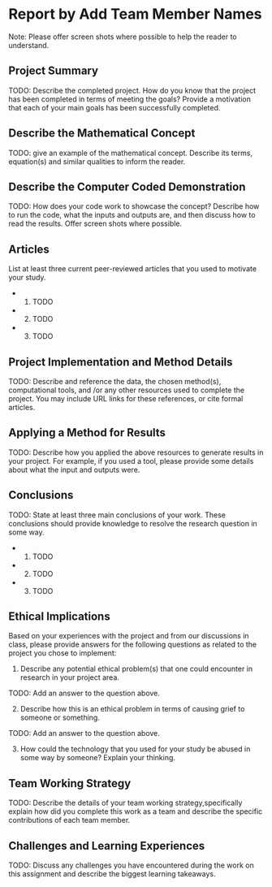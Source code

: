 # Report by Add Team Member Names

Note: Please offer screen shots where possible to help the reader to understand.

## Project Summary

TODO: Describe the completed project.
How do you know that the project has been completed in terms of meeting the goals?
Provide a motivation that each of your main goals has been successfully completed.

## Describe the Mathematical Concept

TODO: give an example of the mathematical concept. Describe its terms, equation(s) and similar qualities to inform the reader.

## Describe the Computer Coded Demonstration

TODO: How does your code work to showcase the concept? Describe how to run the code, what the inputs and outputs are, and then discuss how to read the results. Offer screen shots where possible.


## Articles

List at least three current peer-reviewed articles that you used to motivate your study.

* 1. TODO
* 2. TODO
* 3. TODO

## Project Implementation and Method Details

TODO: Describe and reference the data, the chosen method(s), computational tools, and /or any 
other resources used to complete the project.
You may include URL links for these references, or cite formal articles.

## Applying a Method for Results

TODO: Describe how you applied the above resources to generate results in your project.
For example, if you used a tool, please provide some details about what the input and outputs were.

## Conclusions

TODO: State at least three main conclusions of your work.
These conclusions should provide knowledge to resolve the research question in some way. 

* 1. TODO
* 2. TODO
* 3. TODO

## Ethical Implications

Based on your experiences with the project and from our discussions in class, please
provide answers for the following questions as related to the project you chose to implement:

1. Describe any potential ethical problem(s) that one could encounter in research in your project area.

TODO: Add an answer to the question above.

2. Describe how this is an ethical problem in terms of causing grief to someone or something.

TODO: Add an answer to the question above.

3. How could the technology that you used for your study be abused in some way by someone? Explain your thinking.

## Team Working Strategy

TODO: Describe the details of your team working strategy,specifically explain how did you complete
this work as a team and describe the specific contributions of each team member.

## Challenges and Learning Experiences

TODO: Discuss any challenges you have encountered during the work on this assignment and describe the biggest learning takeaways.
